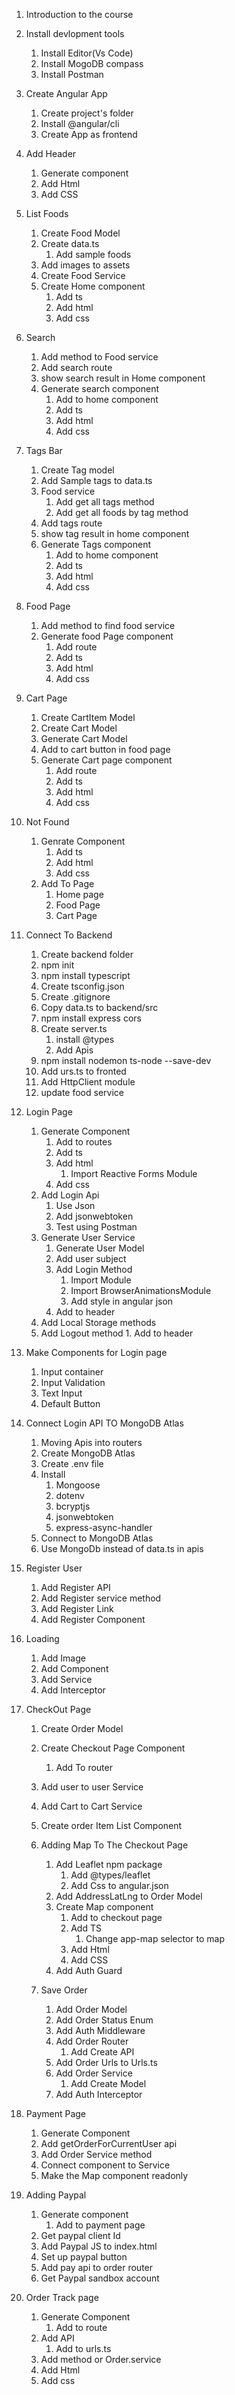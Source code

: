 1. Introduction to the course

2. Install devlopment tools
    1. Install Editor(Vs Code)
    2. Install MogoDB compass
    3. Install Postman

3. Create Angular App
    1. Create  project's folder
    2. Install @angular/cli
    3. Create App as frontend

4. Add Header
    1. Generate component
    2. Add Html
    3. Add CSS
    
5. List Foods
    1. Create Food Model
    2. Create data.ts
        1. Add sample foods
    3. Add images to assets
    4. Create Food Service
    5. Create Home component
        1. Add ts
        2. Add html
        3. Add css

6. Search
    1. Add method to Food service
    2. Add search route
    3. show search result in Home component
    4. Generate search component
        1. Add to home component
        2. Add ts
        3. Add html
        4. Add css

7. Tags Bar
    1. Create Tag model
    2. Add Sample tags to data.ts
    3. Food service
        1. Add get all tags method
        2. Add get all foods by tag method
    4. Add tags route
    5. show tag result in home component
    6. Generate Tags component
        1. Add to home component 
        2. Add ts
        3. Add html
        4. Add css

8. Food Page
    1. Add method to find food service
    2. Generate food Page component
        1. Add route
        2. Add ts
        3. Add html
        4. Add css

9. Cart Page
    1. Create CartItem Model
    2. Create Cart Model
    3. Generate Cart Model
    4. Add to cart button in food page
    5. Generate Cart page component
        1. Add route
        2. Add ts
        3. Add html
        4. Add css

10. Not Found
    1. Genrate Component
        1. Add ts
        2. Add html
        3. Add css
    2. Add To Page
        1. Home page
        2. Food Page
        3. Cart Page

11. Connect To Backend
    1. Create backend folder
    2. npm init
    3. npm install typescript
    4. Create tsconfig.json
    5. Create .gitignore
    6. Copy data.ts to backend/src
    7. npm install express cors
    8. Create server.ts
        1. install @types
        2. Add Apis
    9. npm install nodemon ts-node --save-dev
    10. Add urs.ts to fronted
    11. Add  HttpClient module
    12. update food service

12. Login Page
    1. Generate Component
        1. Add to routes
        2. Add ts
        3. Add html
            1. Import Reactive Forms Module
        4. Add css
    2. Add Login Api
        1. Use Json
        2. Add jsonwebtoken
        3. Test using Postman
    3. Generate User Service
        1. Generate User Model
        2. Add user subject
        3. Add Login Method
            1. Import Module
            2. Import BrowserAnimationsModule
            3. Add style in angular json
        4. Add to header
      1. Add Local Storage methods
      2. Add Logout method
        1. Add to header

13. Make Components for Login page
    1. Input container
    2. Input Validation
    3. Text Input
    4. Default Button

14. Connect Login API TO MongoDB Atlas
    1. Moving Apis into routers
    2. Create MongoDB Atlas
    3. Create .env file
    4. Install
        1. Mongoose
        2. dotenv
        3. bcryptjs
        4. jsonwebtoken
        5. express-async-handler
    5. Connect to MongoDB Atlas
    6. Use MongoDb instead of data.ts in apis

15. Register User
    1. Add Register API
    2. Add Register service method
    3. Add Register Link
    4. Add Register Component

16. Loading
    1. Add Image
    2. Add Component
    3. Add Service
    4. Add Interceptor

17. CheckOut Page
    1. Create Order Model
    2. Create Checkout Page Component
        1. Add To router
    3. Add user to user Service
    4. Add Cart to Cart Service
    5. Create order Item List Component
    6.  Adding Map To The Checkout Page
        1.  Add Leaflet npm package
            1.  Add @types/leaflet
            2.  Add Css to angular.json
        2.  Add AddressLatLng to Order Model
        3.  Create Map component
            1.  Add to checkout page
            2.  Add TS
                1.  Change app-map selector to map
            3.  Add Html
            4.  Add CSS
        4.  Add Auth Guard

    7. Save Order
        1. Add Order Model
        2. Add Order Status Enum
        3. Add Auth Middleware
        4. Add Order Router
            1. Add Create API
        5. Add Order Urls to Urls.ts
        6. Add Order Service
            1. Add Create Model
        7. Add Auth Interceptor

18. Payment Page
    1. Generate Component
    2. Add getOrderForCurrentUser api
    3. Add Order Service method
    4. Connect component to Service
    5. Make the Map component readonly

19. Adding Paypal
    1. Generate component
        1. Add to payment page
    2. Get paypal client Id
    3. Add Paypal JS to index.html
    4. Set up paypal button
    5. Add pay api to order router
    6. Get Paypal sandbox account

20. Order Track page
    1. Generate Component
        1. Add to route
    2. Add API
        1. Add to urls.ts
    3. Add method or Order.service
    4. Add Html
    5. Add css
